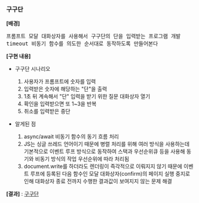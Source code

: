 ### 구구단

**[배경]** 

<pre>
프롬프트 모달 대화상자를 사용해서 구구단의 단을 입력받는 프로그램 개발
timeout 비동기 함수를 의도한 순서대로 동작하도록 만들어본다
</pre>
 
**[구현 내용]**
- 구구단 시나리오
    1. 사용자가 프롬프트에 숫자를 입력
    2. 입력받은 숫자에 해당하는 "단"을 출력
    3. 1초 뒤 계속해서 "단" 입력을 받기 위한 질문 대화상자 열기
    4. 확인을 입력받으면 또 1~3을 반복
    5. 취소를 입력받은 중단

- 알게된 점
    1. async/await 비동기 함수의 동기 흐름 처리
    2. JS는 싱글 쓰레드 언어이기 때문에 병렬 처리를 위해 여러 방식을 사용하는데 기본적으로 이벤트 루프 방식으로 동작하여 스택과 우선순위큐 등을 사용해 동기와 비동기 방식의 작업 우선순위에 따라 처리됨
    3. document.write를 하더라도 렌더링이 즉각적으로 이뤄지지 않기 때문에 이벤트 루프에 등록된 다음 함수인 모달 대화상자(confirm)의 페이지 실행 중지로 인해 대화상자 종료 전까지 수행한 결과값이 보여지지 않는 문제 해결

**[결과]** : [구구단](http://eropick.github.io/solo_project/Times_Table/times_table.html)